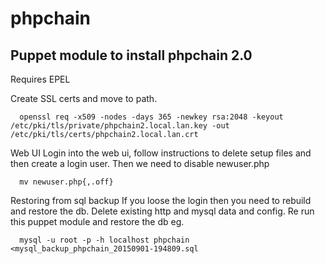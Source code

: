 # phpchain



## Puppet module to install phpchain 2.0

Requires EPEL

Create SSL certs and move to path.

```
  openssl req -x509 -nodes -days 365 -newkey rsa:2048 -keyout /etc/pki/tls/private/phpchain2.local.lan.key -out /etc/pki/tls/certs/phpchain2.local.lan.crt
```

Web UI
Login into the web ui, follow instructions to delete setup files and then create a login user. 
Then we need to disable newuser.php

```
  mv newuser.php{,.off}
```

Restoring from sql backup
If you loose the login then you need to rebuild and restore the db.
Delete existing http and mysql data and config.
Re run this puppet module and restore the db eg.

```
  mysql -u root -p -h localhost phpchain <mysql_backup_phpchain_20150901-194809.sql
```
